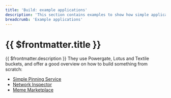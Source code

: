 ```yaml
---
title: 'Build: example applications'
description: 'This section contains examples to show how simple applications can integrate against Filecoin.'
breadcrumb: 'Example applications'
---
```


# {{ $frontmatter.title }}

{{ $frontmatter.description }} They use Powergate, Lotus and Textile buckets, and offer a good overview on how to build something from scratch:

- [Simple Pinning Service](simple-pinning-service/overview.md)
- [Network Inspector](network-inspector/overview.md)
- [Meme Marketplace](meme-marketplace/overview.md)
